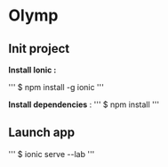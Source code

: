 # Olymp

## Init project

**Install Ionic :**

'''
    $ npm install -g ionic
'''

**Install dependencies** :
'''
    $ npm install
'''

## Launch app

'''
 $ ionic serve --lab
'''